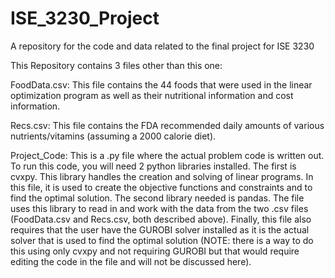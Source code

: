# ISE_3230_Project
A repository for the code and data related to the final project for ISE 3230

This Repository contains 3 files other than this one:

FoodData.csv:
This file contains the 44 foods that were used in the linear optimization program as well as their nutritional information and cost information.

Recs.csv:
This file contains the FDA recommended daily amounts of various nutrients/vitamins (assuming a 2000 calorie diet).

Project_Code:
This is a .py file where the actual problem code is written out. To run this code, you will need 2 python libraries installed. The first is cvxpy. This library handles the creation and solving of linear programs. In this file, it is used to create the objective functions and constraints and to find the optimal solution. The second library needed is pandas. The file uses this library to read in and work with the data from the two .csv files (FoodData.csv and Recs.csv, both described above).
Finally, this file also requires that the user have the GUROBI solver installed as it is the actual solver that is used to find the optimal solution (NOTE: there is a way to do this using only cvxpy and not requiring GUROBI but that would require editing the code in the file and will not be discussed here).
